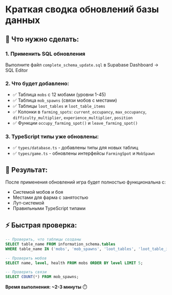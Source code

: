 # Краткая сводка обновлений базы данных

## 🚨 Что нужно сделать:

### 1. Применить SQL обновления
Выполните файл `complete_schema_update.sql` в Supabase Dashboard → SQL Editor

### 2. Что будет добавлено:
- ✅ Таблица `mobs` с 12 мобами (уровни 1-45)
- ✅ Таблица `mob_spawns` (связи мобов с местами)
- ✅ Таблицы `loot_tables` и `loot_table_items`
- ✅ Колонки в `farming_spots`: `current_occupancy`, `max_occupancy`, `difficulty_multiplier`, `experience_multiplier`, `position`
- ✅ Функции `occupy_farming_spot()` и `leave_farming_spot()`

### 3. TypeScript типы уже обновлены:
- ✅ `types/database.ts` - добавлены типы для новых таблиц
- ✅ `types/game.ts` - обновлены интерфейсы `FarmingSpot` и `MobSpawn`

## 🎯 Результат:
После применения обновлений игра будет полностью функциональна с:
- Системой мобов и боя
- Местами для фарма с занятостью
- Лут-системой
- Правильными TypeScript типами

## ⚡ Быстрая проверка:
```sql
-- Проверить, что таблицы созданы
SELECT table_name FROM information_schema.tables 
WHERE table_name IN ('mobs', 'mob_spawns', 'loot_tables', 'loot_table_items');

-- Проверить мобов
SELECT name, level, health FROM mobs ORDER BY level LIMIT 5;

-- Проверить связи
SELECT COUNT(*) FROM mob_spawns;
```

**Время выполнения: ~2-3 минуты** ⏱️
